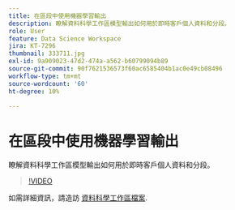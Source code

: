 ```yaml
---
title: 在區段中使用機器學習輸出
description: 瞭解資料科學工作區模型輸出如何用於即時客戶個人資料和分段。
role: User
feature: Data Science Workspace
jira: KT-7296
thumbnail: 333711.jpg
exl-id: 9a909023-47d2-474a-a562-b60799094b89
source-git-commit: 90f7621536573f60ac6585404b1ac0e49cb08496
workflow-type: tm+mt
source-wordcount: '60'
ht-degree: 10%

---
```


# 在區段中使用機器學習輸出

瞭解資料科學工作區模型輸出如何用於即時客戶個人資料和分段。

>[!VIDEO](https://video.tv.adobe.com/v/333711)

如需詳細資訊，請造訪 [資料科學工作區檔案](https://experienceleague.adobe.com/docs/experience-platform/data-science-workspace/home.html?lang=zh-Hant).
